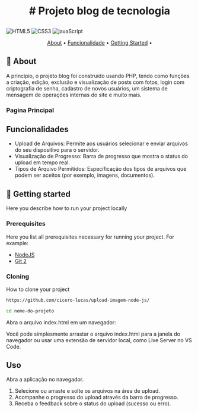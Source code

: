 [CSS3]: https://img.shields.io/badge/css3-%231572B6.svg?style=for-the-badge&logo=css3&logoColor=white
[JavaScript]: https://img.shields.io/badge/javascript-%23323330.svg?style=for-the-badge&logo=javascript&logoColor=%23F7DF1E
[HTML5]: https://img.shields.io/badge/html5-%23E34F26.svg?style=for-the-badge&logo=html5&logoColor=white

<h1 align="center" style="font-weight: bold; padding-bottom: 10px;"># Projeto blog de tecnologia </h1>


![HTML5]
![CSS3]
![javaScript]

<p align="center">
 <a href="#about">About</a> • 
  <a href="#fucionalidade">Funcionalidade</a> • 
 <a href="#started">Getting Started</a> • 

</p>


<h2 id="about">📌 About</h2>

A princípio, o projeto blog foi construído usando PHP, tendo como funções a criação, edição, exclusão e visualização de posts com fotos, login com criptografia de senha, cadastro de novos usuários, um sistema de mensagem de operações internas do site e muito mais.

<h3> Pagina Principal </h3>

<h2 id="fucionalidade"> Funcionalidades </h2>

<ul>
  <li> Upload de Arquivos: Permite aos usuários selecionar e enviar arquivos do seu dispositivo para o servidor.</li>
  <li>Visualização de Progresso: Barra de progresso que mostra o status do upload em tempo real. </li>
  <li>Tipos de Arquivo Permitidos: Especificação dos tipos de arquivos que podem ser aceitos (por exemplo, imagens, documentos). </li>
</ul>


<h2 id="started">🚀 Getting started</h2>

Here you describe how to run your project locally

<h3>Prerequisites</h3>

Here you list all prerequisites necessary for running your project. For example:

- [NodeJS](https://github.com/)
- [Git 2](https://github.com)

<h3>Cloning</h3>

How to clone your project

```bash
https://github.com/cicero-lucas/upload-imagem-node-js/
```
```bash
cd nome-do-projeto
```
<p>
 Abra o arquivo index.html em um navegador:

Você pode simplesmente arrastar o arquivo index.html para a janela do navegador ou usar uma extensão de servidor local, como Live Server no VS Code.
</p>

<h2>Uso </h2>
<p>Abra a aplicação no navegador. </p>

<ol>
 <li>Selecione ou arraste e solte os arquivos na área de upload.</li>
 <li>Acompanhe o progresso do upload através da barra de progresso.</li>
 <li>Receba o feedback sobre o status do upload (sucesso ou erro).</li>
</ol>




